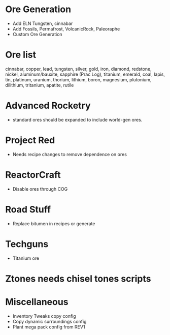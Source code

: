 # Ore Generation
- Add ELN Tungsten, cinnabar
- Add Fossils, Permafrost, VolcanicRock, Paleoraphe
- Custom Ore Generation

# Ore list
cinnabar, copper, lead, tungsten, silver, gold, iron, diamond, redstone, nickel, aluminum/bauxite, sapphire (Prac Log), titanium, emerald, coal, lapis, tin, platinum, uranium, thorium, lithium, boron, magnesium, plutonium, dilithium, tritanium, apatite, rutile

# Advanced Rocketry
- standard ores should be expanded to include world-gen ores.

# Project Red
- Needs recipe changes to remove dependence on ores

# ReactorCraft
- Disable ores through COG

# Road Stuff
- Replace bitumen in recipes or generate

# Techguns
- Titanium ore

# Ztones needs chisel tones scripts

# Miscellaneous
- Inventory Tweaks copy config
- Copy dynamic surroundings config
- Plant mega pack config from REV1
